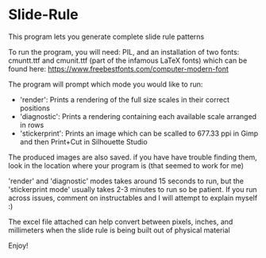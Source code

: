 # Slide-Rule

This program lets you generate complete slide rule patterns

To run the program, you will need:
PIL, and an installation of two fonts: cmuntt.ttf and cmunit.ttf (part of the infamous LaTeX fonts)
which can be found here: https://www.freebestfonts.com/computer-modern-font

The program will prompt which mode you would like to run:

- 'render': Prints a rendering of the full size scales in their correct positions
- 'diagnostic': Prints a rendering containing each available scale arranged in rows
- 'stickerprint': Prints an image which can be scalled to 677.33 ppi in Gimp and then Print+Cut in Silhouette Studio

The produced images are also saved. if you have have trouble finding them, look in the location where your program is (that seemed to work for me)

'render' and 'diagnostic' modes takes around 15 seconds to run, but the 'stickerprint mode' usually takes 2-3 minutes to run so be patient. If you run across issues, comment on instructables and I will attempt to explain myself :)

The excel file attached can help convert between pixels, inches, and millimeters when the slide rule is being built out of physical material 

Enjoy!
